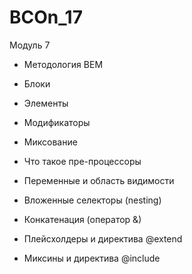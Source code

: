 # BCOn_17

Модуль 7

- Методология BEM
- Блоки
- Элементы
- Модификаторы
- Миксование

- Что такое пре-процессоры
- Переменные и область видимости
- Вложенные селекторы (nesting)
- Конкатенация (оператор &)
- Плейсхолдеры и директива @extend
- Миксины и директива @include
